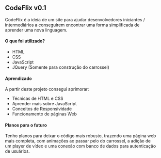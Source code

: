 ## CodeFlix v0.1

CodeFlix é a ideia de um site para ajudar desenvolvedores iniciantes / intermediários a conseguirem encontrar uma forma simplificada de aprender uma nova linguagem.

#### O que foi utilizado?
- HTML
- CSS
- JavaScript
- JQuery (Somente para construção do carrossel)

#### Aprendizado

A partir deste projeto consegui aprimorar: 
- Técnicas de HTML e CSS
- Aprender mais sobre JavaScript
- Conceitos de Responsividade
- Funcionamento de páginas Web

#### Planos para o futuro

Tenho planos para deixar o código mais robusto, trazendo uma página web mais completa, com animações ao passar pelo do carrossel, a adição de um player de vídeo e uma conexão com banco de dados para autenticação de usuários.